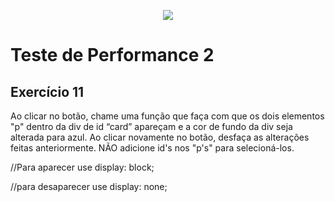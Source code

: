 <p align="center">
    <img src="https://www.infnet.edu.br/infnet/wp-content/themes/infnet.homepage//assets/img/LogoInfnetRodape.png"/>
</p>

# Teste de Performance 2

## Exercício 11

Ao clicar no botão, chame uma função que faça com que os dois elementos "p" dentro da div de id “card” apareçam e a cor de fundo da div seja alterada para azul. Ao clicar novamente no botão, desfaça as alterações feitas anteriormente. NÃO adicione id's nos "p's" para selecioná-los.

//Para aparecer use display: block; 

//para desaparecer use display: none;
